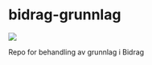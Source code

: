 # bidrag-grunnlag

![](https://github.com/navikt/bidrag-grunnlag/workflows/continuous%20integration/badge.svg)

Repo for behandling av grunnlag i Bidrag
